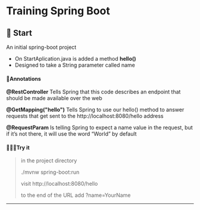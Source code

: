 # Training Spring Boot

## 🚀 Start
An initial spring-boot project

- On StartAplication.java is added a method **hello()**
- Designed to take a String parameter called name

#### 📝Annotations

**@RestController** Tells Spring that this code describes an endpoint that should be made available over the web

**@GetMapping("hello")** Tells Spring to use our hello() method to answer requests that get sent to the http://localhost:8080/hello address

**@RequestParam** Is telling Spring to expect a name value in the request, but if it’s not there, it will use the word “World” by default

#### 🤸🏻‍♀️Try it

> in the project directory
>
> ./mvnw spring-boot:run
>
> visit http://localhost:8080/hello
>
> to the end of the URL add ?name=YourName
>

-----------------------------------------------

